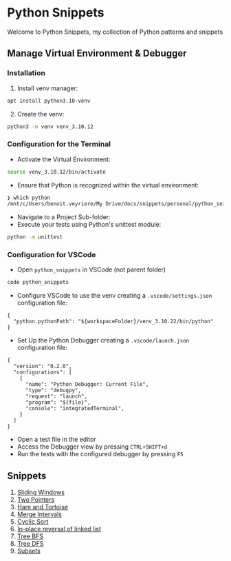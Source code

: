 # Python Snippets
Welcome to Python Snippets, my collection of Python patterns and snippets

## Manage Virtual Environment & Debugger

### Installation
1. Install venv manager:
```sh
apt install python3.10-venv
```
2. Create the venv:
```sh
python3 -m venv venv_3.10.12
```

### Configuration for the Terminal
- Activate the Virtual Environment:
```sh
source venv_3.10.12/bin/activate
```
- Ensure that Python is recognized within the virtual environment:
```sh
❯ which python
/mnt/c/Users/benoit.veyriere/My Drive/docs/snippets/personal/python_snippets/venv_3.10.12/bin/python
```
- Navigate to a Project Sub-folder:
- Execute your tests using Python's unittest module:
```sh
python -m unittest
```

### Configuration for VSCode
- Open `python_snippets` in VSCode (not parent folder)
```sh
code python_snippets
```
- Configure VSCode to use the venv creating a `.vscode/settings.json` configuration file:
```plaintext
{
  "python.pythonPath": "${workspaceFolder}/venv_3.10.22/bin/python"
}
```
- Set Up the Python Debugger creating a `.vscode/launch.json` configuration file:
```
{
  "version": "0.2.0",
  "configurations": [
    {
      "name": "Python Debugger: Current File",
      "type": "debugpy",
      "request": "launch",
      "program": "${file}",
      "console": "integratedTerminal",
    }
  ]
}
```
- Open a test file in the editor
- Access the Debugger view by pressing `CTRL+SHIFT+d`
- Run the tests with the configured debugger by pressing `F5`

## Snippets
1. [Sliding Windows](sliding_windows/README.md)
2. [Two Pointers](two_pointers/README.md)
3. [Hare and Tortoise](hare_and_tortoise/README.md)
4. [Merge Intervals](merge_intervals/README.md)
5. [Cyclic Sort](cyclic_sort/README.md)
6. [In-place reversal of linked list](in-place-reversal-of-linked-list/README.md)
7. [Tree BFS](tree_bfs/README.md)
8. [Tree DFS](tree_dfs/README.md)
9. [Subsets](subsets/README.md)